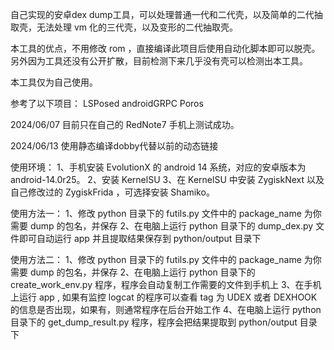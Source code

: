 自己实现的安卓dex dump工具，可以处理普通一代和二代壳，以及简单的二代抽取壳，无法处理 vm 化的三代壳，以及变形的二代抽取壳。

本工具的优点，不用修改 rom ，直接编译此项目后使用自动化脚本即可以脱壳。
另外因为工具还没有公开扩散，目前检测下来几乎没有壳可以检测出本工具。

本工具仅为自己使用。

参考了以下项目：
LSPosed
androidGRPC
Poros

2024/06/07
目前只在自己的 RedNote7 手机上测试成功。

2024/06/13
使用静态编译dobby代替以前的动态链接

使用环境：
1、手机安装 EvolutionX 的 android 14 系统，对应的安卓版本为 android-14.0r25。
2、安装 KernelSU 
3、在 KernelSU 中安装 ZygiskNext 以及自己修改过的 ZygiskFrida ，可选择安装 Shamiko。

使用方法一：
1、修改 python 目录下的 futils.py 文件中的 package_name 为你需要 dump 的包名，并保存
2、在电脑上运行 python 目录下的 dump_dex.py 文件即可自动运行 app 并且提取结果保存到 python/output 目录下

使用方法二：
1、修改 python 目录下的 futils.py 文件中的 package_name 为你需要 dump 的包名，并保存
2、在电脑上运行 python 目录下的 create_work_env.py 程序，程序会自动复制工作需要的文件到手机上
3、在手机上运行 app , 如果有监控 logcat 的程序可以查看 tag 为 UDEX 或者 DEXHOOK 的信息是否出现，如果有，则通常程序在后台开始工作
4、在电脑上运行 python 目录下的 get_dump_result.py 程序，程序会把结果提取到 python/output 目录下
